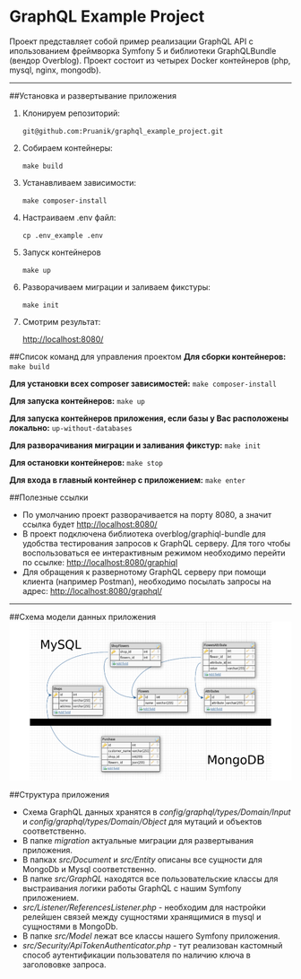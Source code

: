 # GraphQL Example Project

Проект представляет собой пример реализации GraphQL API с ипользованием фреймворка Symfony 5 и библиотеки 
GraphQLBundle (вендор Overblog). Проект состоит из четырех Docker контейнеров (php, mysql, nginx, mongodb).

---
##Установка и развертывание приложения
1. Клонируем репозиторий:

    `git@github.com:Pruanik/graphql_example_project.git`

2. Собираем контейнеры:

    `make build`

3. Устанавливаем зависимости:

    `make composer-install`

4. Настраиваем .env файл:

   `cp .env_example .env`

5. Запуск контейнеров

   `make up`

6. Разворачиваем миграции и заливаем фикстуры:

    `make init`

7. Смотрим результат: 

   [http://localhost:8080/](http://localhost:8080/)

##Список команд для управления проектом
**Для сборки контейнеров:**
`make build`

**Для установки всех composer зависимостей:**
`make composer-install`

**Для запуска контейнеров:**
`make up`

**Для запуска контейнеров приложения, если базы у Вас расположены локально:**
`up-without-databases`

**Для разворачивания миграции и заливания фикстур:**
`make init`

**Для остановки контейнеров:**
`make stop`

**Для входа в главный контейнер с приложением:**
`make enter`

##Полезные ссылки
* По умолчанию проект разворачивается на порту 8080, а значит ссылка будет 
[http://localhost:8080/](http://localhost:8080/) 
* В проект подключена библиотека overblog/graphiql-bundle для удобства тестирования запросов к GraphQL серверу. 
Для того чтобы воспользоваться ее интерактивным режимом необходимо перейти по ссылке: 
[http://localhost:8080/graphiql](http://localhost:8080/graphiql)
* Для обращения к развернотому GraphQL серверу при помощи клиента (например Postman), необходимо посылать запросы 
на адрес: [http://localhost:8080/graphql/](http://localhost:8080/graphql/)

---
##Схема модели данных приложения
![](public/assets/img/data_model.png)

##Структура приложения

* Схема GraphQL данных хранятся в *config/graphql/types/Domain/Input* и *config/graphql/types/Domain/Object* для мутаций
и объектов соответственно.
* В папке *migration* актуальные миграции для развертывания приложения.
* В папках *src/Document* и *src/Entity* описаны все сущности для MongoDb и Mysql соответственно.
* В папке *src/GraphQL* находятся все пользовательские классы для выстраивания логики работы GraphQL с нашим Symfony 
приложением.
* *src/Listener/ReferencesListener.php* - необходим для настройки релейшен связей между сущностями хранящимися в mysql и 
сущностями в MongoDb.
* В папке *src/Model* лежат все классы нашего Symfony приложения.
* *src/Security/ApiTokenAuthenticator.php* - тут реализован кастомный способ аутентификации пользователя по наличию 
ключа в заголововке запроса.
